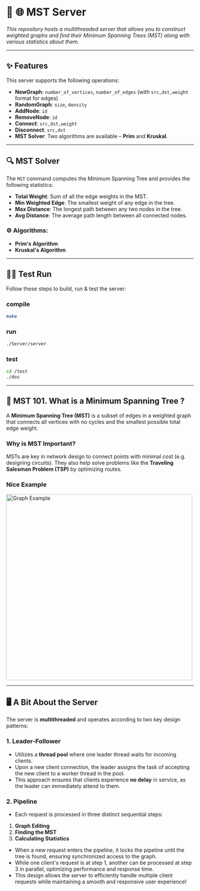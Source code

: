 <h1 align="left">🌳 🌐 MST Server</h1>

*This repository hosts a multithreaded server that allows you to construct weighted graphs and find their Minimum Spanning Trees (MST) along with various statistics about them.*

---

## ✨ Features

This server supports the following operations:

- **NewGraph**: `number_of_vertices`, `number_of_edges` (with `src,dst,weight` format for edges) <br>
- **RandomGraph**: `size`, `density` <br>
- **AddNode**: `id` <br>
- **RemoveNode**: `id` <br>
- **Connect**: `src,dst,weight` <br>
- **Disconnect**: `src,dst` <br>
- **MST Solver**: Two algorithms are available – **Prim** and **Kruskal**.

---

## 🔍 MST Solver

The `MST` command computes the Minimum Spanning Tree and provides the following statistics:

- **Total Weight**: Sum of all the edge weights in the MST.
- **Min Weighted Edge**: The smallest weight of any edge in the tree.
- **Max Distance**: The longest path between any two nodes in the tree.
- **Avg Distance**: The average path length between all connected nodes.

### ⚙️ Algorithms:
- **Prim's Algorithm**
- **Kruskal's Algorithm**

---

## 🧑‍💻 Test Run

Follow these steps to build, run & test the server:

### compile
```bash
make
```
### run
```bash
./Server/server
```
### test
```bash
cd /test
./dos
```

---


## 🌲 MST 101. What is a Minimum Spanning Tree ?

A **Minimum Spanning Tree (MST)** is a subset of edges in a weighted graph that connects all vertices with no cycles and the smallest possible total edge weight.

### Why is MST Important? 
MSTs are key in network design to connect points with minimal cost (e.g. designing circuits).
They also help solve problems like the **Traveling Salesman Problem (TSP)** by optimizing routes.

### Nice Example
<img src="https://upload.wikimedia.org/wikipedia/commons/d/d2/Minimum_spanning_tree.svg" alt="Graph Example" width="500" />

---


## 🖥️ A Bit About the Server

The server is **multithreaded** and operates according to two key design patterns:

### 1. Leader-Follower
- Utilizes a **thread pool** where one leader thread waits for incoming clients.
- Upon a new client connection, the leader assigns the task of accepting the new client to a worker thread in the pool.
- This approach ensures that clients experience **no delay** in service, as the leader can immediately attend to them.

### 2. Pipeline
- Each request is processed in three distinct sequential steps:
1. **Graph Editing**
2. **Finding the MST**
3. **Calculating Statistics**
  
- When a new request enters the pipeline, it locks the pipeline until the tree is found, ensuring synchronized access to the graph.
- While one client's request is at step 1, another can be processed at step 3 in parallel, optimizing performance and response time.
- This design allows the server to efficiently handle multiple client requests while maintaining a smooth and responsive user experience!
